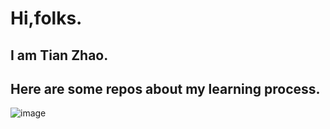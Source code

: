 Hi,folks.
======

I am Tian Zhao.
--------------

Here are some repos about my learning process.
-----------

![image](https://raw.githubusercontent.com/TianZhao-007/TianZhao-007/master/25529039485889172551e5a61104e1a.jpg)
